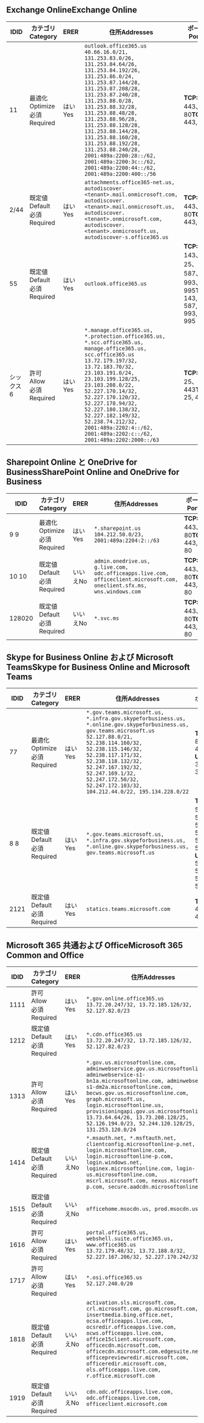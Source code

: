 <!--THIS FILE IS AUTOMATICALLY GENERATED. MANUAL CHANGES WILL BE OVERWRITTEN.-->
<!--Please contact the Office 365 Endpoints team with any questions.-->
<!--USGovGCCHigh endpoints version 2019062800-->
<!--File generated 2019-06-28 11:00:11.8056-->

## <a name="exchange-online"></a><span data-ttu-id="d1037-101">Exchange Online</span><span class="sxs-lookup"><span data-stu-id="d1037-101">Exchange Online</span></span>

<span data-ttu-id="d1037-102">ID</span><span class="sxs-lookup"><span data-stu-id="d1037-102">ID</span></span> | <span data-ttu-id="d1037-103">カテゴリ</span><span class="sxs-lookup"><span data-stu-id="d1037-103">Category</span></span> | <span data-ttu-id="d1037-104">ER</span><span class="sxs-lookup"><span data-stu-id="d1037-104">ER</span></span> | <span data-ttu-id="d1037-105">住所</span><span class="sxs-lookup"><span data-stu-id="d1037-105">Addresses</span></span> | <span data-ttu-id="d1037-106">ポート</span><span class="sxs-lookup"><span data-stu-id="d1037-106">Ports</span></span>
-- | -------------------- | --- | ------------------------------------------------------------------------------------------------------------------------------------------------------------------------------------------------------------------------------------------------------------------------------------------------------------------------------------------------------------------------------------------------------------------------------------------------ | -------------------------------
<span data-ttu-id="d1037-107">1</span><span class="sxs-lookup"><span data-stu-id="d1037-107">1</span></span> | <span data-ttu-id="d1037-108">最適化</span><span class="sxs-lookup"><span data-stu-id="d1037-108">Optimize</span></span><BR><span data-ttu-id="d1037-109">必須</span><span class="sxs-lookup"><span data-stu-id="d1037-109">Required</span></span> | <span data-ttu-id="d1037-110">はい</span><span class="sxs-lookup"><span data-stu-id="d1037-110">Yes</span></span> | `outlook.office365.us`<BR>`40.66.16.0/21, 131.253.83.0/26, 131.253.84.64/26, 131.253.84.192/26, 131.253.86.0/24, 131.253.87.144/28, 131.253.87.208/28, 131.253.87.240/28, 131.253.88.0/28, 131.253.88.32/28, 131.253.88.48/28, 131.253.88.96/28, 131.253.88.128/28, 131.253.88.144/28, 131.253.88.160/28, 131.253.88.192/28, 131.253.88.240/28, 2001:489a:2200:28::/62, 2001:489a:2200:3c::/62, 2001:489a:2200:44::/62, 2001:489a:2200:400::/56` | <span data-ttu-id="d1037-111">**TCP:** 443、80</span><span class="sxs-lookup"><span data-stu-id="d1037-111">**TCP:** 443, 80</span></span>
<span data-ttu-id="d1037-112">2/4</span><span class="sxs-lookup"><span data-stu-id="d1037-112">4</span></span> | <span data-ttu-id="d1037-113">既定値</span><span class="sxs-lookup"><span data-stu-id="d1037-113">Default</span></span><BR><span data-ttu-id="d1037-114">必須</span><span class="sxs-lookup"><span data-stu-id="d1037-114">Required</span></span> | <span data-ttu-id="d1037-115">はい</span><span class="sxs-lookup"><span data-stu-id="d1037-115">Yes</span></span> | `attachments.office365-net.us, autodiscover.<tenant>.mail.onmicrosoft.com, autodiscover.<tenant>.mail.onmicrosoft.us, autodiscover.<tenant>.onmicrosoft.com, autodiscover.<tenant>.onmicrosoft.us, autodiscover-s.office365.us` | <span data-ttu-id="d1037-116">**TCP:** 443、80</span><span class="sxs-lookup"><span data-stu-id="d1037-116">**TCP:** 443, 80</span></span>
<span data-ttu-id="d1037-117">5</span><span class="sxs-lookup"><span data-stu-id="d1037-117">5</span></span> | <span data-ttu-id="d1037-118">既定値</span><span class="sxs-lookup"><span data-stu-id="d1037-118">Default</span></span><BR><span data-ttu-id="d1037-119">必須</span><span class="sxs-lookup"><span data-stu-id="d1037-119">Required</span></span> | <span data-ttu-id="d1037-120">はい</span><span class="sxs-lookup"><span data-stu-id="d1037-120">Yes</span></span> | `outlook.office365.us` | <span data-ttu-id="d1037-121">**TCP:** 143、25、587、993、995</span><span class="sxs-lookup"><span data-stu-id="d1037-121">**TCP:** 143, 25, 587, 993, 995</span></span>
<span data-ttu-id="d1037-122">シックス</span><span class="sxs-lookup"><span data-stu-id="d1037-122">6</span></span> | <span data-ttu-id="d1037-123">許可</span><span class="sxs-lookup"><span data-stu-id="d1037-123">Allow</span></span><BR><span data-ttu-id="d1037-124">必須</span><span class="sxs-lookup"><span data-stu-id="d1037-124">Required</span></span> | <span data-ttu-id="d1037-125">はい</span><span class="sxs-lookup"><span data-stu-id="d1037-125">Yes</span></span> | `*.manage.office365.us, *.protection.office365.us, *.scc.office365.us, manage.office365.us, scc.office365.us`<BR>`13.72.179.197/32, 13.72.183.70/32, 23.103.191.0/24, 23.103.199.128/25, 23.103.208.0/22, 52.227.170.14/32, 52.227.170.120/32, 52.227.178.94/32, 52.227.180.138/32, 52.227.182.149/32, 52.238.74.212/32, 2001:489a:2202:4::/62, 2001:489a:2202:c::/62, 2001:489a:2202:2000::/63` | <span data-ttu-id="d1037-126">**TCP:** 25、443</span><span class="sxs-lookup"><span data-stu-id="d1037-126">**TCP:** 25, 443</span></span>

## <a name="sharepoint-online-and-onedrive-for-business"></a><span data-ttu-id="d1037-127">Sharepoint Online と OneDrive for Business</span><span class="sxs-lookup"><span data-stu-id="d1037-127">SharePoint Online and OneDrive for Business</span></span>

<span data-ttu-id="d1037-128">ID</span><span class="sxs-lookup"><span data-stu-id="d1037-128">ID</span></span> | <span data-ttu-id="d1037-129">カテゴリ</span><span class="sxs-lookup"><span data-stu-id="d1037-129">Category</span></span> | <span data-ttu-id="d1037-130">ER</span><span class="sxs-lookup"><span data-stu-id="d1037-130">ER</span></span> | <span data-ttu-id="d1037-131">住所</span><span class="sxs-lookup"><span data-stu-id="d1037-131">Addresses</span></span> | <span data-ttu-id="d1037-132">ポート</span><span class="sxs-lookup"><span data-stu-id="d1037-132">Ports</span></span>
-- | -------------------- | --- | ----------------------------------------------------------------------------------------------------------------------- | ----------------
<span data-ttu-id="d1037-133">9 </span><span class="sxs-lookup"><span data-stu-id="d1037-133">9</span></span> | <span data-ttu-id="d1037-134">最適化</span><span class="sxs-lookup"><span data-stu-id="d1037-134">Optimize</span></span><BR><span data-ttu-id="d1037-135">必須</span><span class="sxs-lookup"><span data-stu-id="d1037-135">Required</span></span> | <span data-ttu-id="d1037-136">はい</span><span class="sxs-lookup"><span data-stu-id="d1037-136">Yes</span></span> | `*.sharepoint.us`<BR>`104.212.50.0/23, 2001:489a:2204:2::/63` | <span data-ttu-id="d1037-137">**TCP:** 443、80</span><span class="sxs-lookup"><span data-stu-id="d1037-137">**TCP:** 443, 80</span></span>
<span data-ttu-id="d1037-138">10 </span><span class="sxs-lookup"><span data-stu-id="d1037-138">10</span></span> | <span data-ttu-id="d1037-139">既定値</span><span class="sxs-lookup"><span data-stu-id="d1037-139">Default</span></span><BR><span data-ttu-id="d1037-140">必須</span><span class="sxs-lookup"><span data-stu-id="d1037-140">Required</span></span> | <span data-ttu-id="d1037-141">いいえ</span><span class="sxs-lookup"><span data-stu-id="d1037-141">No</span></span> | `admin.onedrive.us, g.live.com, odc.officeapps.live.com, officeclient.microsoft.com, oneclient.sfx.ms, wns.windows.com` | <span data-ttu-id="d1037-142">**TCP:** 443、80</span><span class="sxs-lookup"><span data-stu-id="d1037-142">**TCP:** 443, 80</span></span>
<span data-ttu-id="d1037-143">1280</span><span class="sxs-lookup"><span data-stu-id="d1037-143">20</span></span> | <span data-ttu-id="d1037-144">既定値</span><span class="sxs-lookup"><span data-stu-id="d1037-144">Default</span></span><BR><span data-ttu-id="d1037-145">必須</span><span class="sxs-lookup"><span data-stu-id="d1037-145">Required</span></span> | <span data-ttu-id="d1037-146">いいえ</span><span class="sxs-lookup"><span data-stu-id="d1037-146">No</span></span> | `*.svc.ms` | <span data-ttu-id="d1037-147">**TCP:** 443、80</span><span class="sxs-lookup"><span data-stu-id="d1037-147">**TCP:** 443, 80</span></span>

## <a name="skype-for-business-online-and-microsoft-teams"></a><span data-ttu-id="d1037-148">Skype for Business Online および Microsoft Teams</span><span class="sxs-lookup"><span data-stu-id="d1037-148">Skype for Business Online and Microsoft Teams</span></span>

<span data-ttu-id="d1037-149">ID</span><span class="sxs-lookup"><span data-stu-id="d1037-149">ID</span></span> | <span data-ttu-id="d1037-150">カテゴリ</span><span class="sxs-lookup"><span data-stu-id="d1037-150">Category</span></span> | <span data-ttu-id="d1037-151">ER</span><span class="sxs-lookup"><span data-stu-id="d1037-151">ER</span></span> | <span data-ttu-id="d1037-152">住所</span><span class="sxs-lookup"><span data-stu-id="d1037-152">Addresses</span></span> | <span data-ttu-id="d1037-153">ポート</span><span class="sxs-lookup"><span data-stu-id="d1037-153">Ports</span></span>
-- | -------------------- | --- | --------------------------------------------------------------------------------------------------------------------------------------------------------------------------------------------------------------------------------------------------------------------------------------------------------------------------------- | --------------------------------------------------
<span data-ttu-id="d1037-154">7</span><span class="sxs-lookup"><span data-stu-id="d1037-154">7</span></span> | <span data-ttu-id="d1037-155">最適化</span><span class="sxs-lookup"><span data-stu-id="d1037-155">Optimize</span></span><BR><span data-ttu-id="d1037-156">必須</span><span class="sxs-lookup"><span data-stu-id="d1037-156">Required</span></span> | <span data-ttu-id="d1037-157">はい</span><span class="sxs-lookup"><span data-stu-id="d1037-157">Yes</span></span> | `*.gov.teams.microsoft.us, *.infra.gov.skypeforbusiness.us, *.online.gov.skypeforbusiness.us, gov.teams.microsoft.us`<BR>`52.127.88.0/21, 52.238.114.160/32, 52.238.115.146/32, 52.238.117.171/32, 52.238.118.132/32, 52.247.167.192/32, 52.247.169.1/32, 52.247.172.50/32, 52.247.172.103/32, 104.212.44.0/22, 195.134.228.0/22` | <span data-ttu-id="d1037-158">**TCP:** 443、80</span><span class="sxs-lookup"><span data-stu-id="d1037-158">**TCP:** 443, 80</span></span><BR><span data-ttu-id="d1037-159">**UDP:** 3478</span><span class="sxs-lookup"><span data-stu-id="d1037-159">**UDP:** 3478</span></span>
<span data-ttu-id="d1037-160">8 </span><span class="sxs-lookup"><span data-stu-id="d1037-160">8</span></span> | <span data-ttu-id="d1037-161">既定値</span><span class="sxs-lookup"><span data-stu-id="d1037-161">Default</span></span><BR><span data-ttu-id="d1037-162">必須</span><span class="sxs-lookup"><span data-stu-id="d1037-162">Required</span></span> | <span data-ttu-id="d1037-163">はい</span><span class="sxs-lookup"><span data-stu-id="d1037-163">Yes</span></span> | `*.gov.teams.microsoft.us, *.infra.gov.skypeforbusiness.us, *.online.gov.skypeforbusiness.us, gov.teams.microsoft.us` | <span data-ttu-id="d1037-164">**TCP:** 5061、50000-59999</span><span class="sxs-lookup"><span data-stu-id="d1037-164">**TCP:** 5061, 50000-59999</span></span><BR><span data-ttu-id="d1037-165">**UDP:** 50000-59999</span><span class="sxs-lookup"><span data-stu-id="d1037-165">**UDP:** 50000-59999</span></span>
<span data-ttu-id="d1037-166">21</span><span class="sxs-lookup"><span data-stu-id="d1037-166">21</span></span> | <span data-ttu-id="d1037-167">既定値</span><span class="sxs-lookup"><span data-stu-id="d1037-167">Default</span></span><BR><span data-ttu-id="d1037-168">必須</span><span class="sxs-lookup"><span data-stu-id="d1037-168">Required</span></span> | <span data-ttu-id="d1037-169">はい</span><span class="sxs-lookup"><span data-stu-id="d1037-169">Yes</span></span> | `statics.teams.microsoft.com` | <span data-ttu-id="d1037-170">**TCP:** 443</span><span class="sxs-lookup"><span data-stu-id="d1037-170">**TCP:** 443</span></span>

## <a name="microsoft-365-common-and-office"></a><span data-ttu-id="d1037-171">Microsoft 365 共通および Office</span><span class="sxs-lookup"><span data-stu-id="d1037-171">Microsoft 365 Common and Office</span></span> 

<span data-ttu-id="d1037-172">ID</span><span class="sxs-lookup"><span data-stu-id="d1037-172">ID</span></span> | <span data-ttu-id="d1037-173">カテゴリ</span><span class="sxs-lookup"><span data-stu-id="d1037-173">Category</span></span> | <span data-ttu-id="d1037-174">ER</span><span class="sxs-lookup"><span data-stu-id="d1037-174">ER</span></span> | <span data-ttu-id="d1037-175">住所</span><span class="sxs-lookup"><span data-stu-id="d1037-175">Addresses</span></span> | <span data-ttu-id="d1037-176">ポート</span><span class="sxs-lookup"><span data-stu-id="d1037-176">Ports</span></span>
-- | ------------------- | --- | ---------------------------------------------------------------------------------------------------------------------------------------------------------------------------------------------------------------------------------------------------------------------------------------------------------------------------------------------------------------------------------------------- | ----------------
<span data-ttu-id="d1037-177">11</span><span class="sxs-lookup"><span data-stu-id="d1037-177">11</span></span> | <span data-ttu-id="d1037-178">許可</span><span class="sxs-lookup"><span data-stu-id="d1037-178">Allow</span></span><BR><span data-ttu-id="d1037-179">必須</span><span class="sxs-lookup"><span data-stu-id="d1037-179">Required</span></span> | <span data-ttu-id="d1037-180">はい</span><span class="sxs-lookup"><span data-stu-id="d1037-180">Yes</span></span> | `*.gov.online.office365.us`<BR>`13.72.20.247/32, 13.72.185.126/32, 52.127.82.0/23` | <span data-ttu-id="d1037-181">**TCP:** 443</span><span class="sxs-lookup"><span data-stu-id="d1037-181">**TCP:** 443</span></span>
<span data-ttu-id="d1037-182">12</span><span class="sxs-lookup"><span data-stu-id="d1037-182">12</span></span> | <span data-ttu-id="d1037-183">既定値</span><span class="sxs-lookup"><span data-stu-id="d1037-183">Default</span></span><BR><span data-ttu-id="d1037-184">必須</span><span class="sxs-lookup"><span data-stu-id="d1037-184">Required</span></span> | <span data-ttu-id="d1037-185">はい</span><span class="sxs-lookup"><span data-stu-id="d1037-185">Yes</span></span> | `*.cdn.office365.us`<BR>`13.72.20.247/32, 13.72.185.126/32, 52.127.82.0/23` | <span data-ttu-id="d1037-186">**TCP:** 443</span><span class="sxs-lookup"><span data-stu-id="d1037-186">**TCP:** 443</span></span>
<span data-ttu-id="d1037-187">13</span><span class="sxs-lookup"><span data-stu-id="d1037-187">13</span></span> | <span data-ttu-id="d1037-188">許可</span><span class="sxs-lookup"><span data-stu-id="d1037-188">Allow</span></span><BR><span data-ttu-id="d1037-189">必須</span><span class="sxs-lookup"><span data-stu-id="d1037-189">Required</span></span> | <span data-ttu-id="d1037-190">はい</span><span class="sxs-lookup"><span data-stu-id="d1037-190">Yes</span></span> | `*.gov.us.microsoftonline.com, adminwebservice.gov.us.microsoftonline.com, adminwebservice-s1-bn1a.microsoftonline.com, adminwebservice-s1-dm2a.microsoftonline.com, becws.gov.us.microsoftonline.com, graph.microsoft.us, login.microsoftonline.us, provisioningapi.gov.us.microsoftonline.com`<BR>`13.73.64.64/26, 13.73.208.128/25, 52.126.194.0/23, 52.244.120.128/25, 131.253.120.0/24` | <span data-ttu-id="d1037-191">**TCP:** 443</span><span class="sxs-lookup"><span data-stu-id="d1037-191">**TCP:** 443</span></span>
<span data-ttu-id="d1037-192">14</span><span class="sxs-lookup"><span data-stu-id="d1037-192">14</span></span> | <span data-ttu-id="d1037-193">既定値</span><span class="sxs-lookup"><span data-stu-id="d1037-193">Default</span></span><BR><span data-ttu-id="d1037-194">必須</span><span class="sxs-lookup"><span data-stu-id="d1037-194">Required</span></span> | <span data-ttu-id="d1037-195">いいえ</span><span class="sxs-lookup"><span data-stu-id="d1037-195">No</span></span> | `*.msauth.net, *.msftauth.net, clientconfig.microsoftonline-p.net, login.microsoftonline.com, login.microsoftonline-p.com, login.windows.net, loginex.microsoftonline.com, login-us.microsoftonline.com, mscrl.microsoft.com, nexus.microsoftonline-p.com, secure.aadcdn.microsoftonline-p.com` | <span data-ttu-id="d1037-196">**TCP:** 443</span><span class="sxs-lookup"><span data-stu-id="d1037-196">**TCP:** 443</span></span>
<span data-ttu-id="d1037-197">15</span><span class="sxs-lookup"><span data-stu-id="d1037-197">15</span></span> | <span data-ttu-id="d1037-198">既定値</span><span class="sxs-lookup"><span data-stu-id="d1037-198">Default</span></span><BR><span data-ttu-id="d1037-199">必須</span><span class="sxs-lookup"><span data-stu-id="d1037-199">Required</span></span> | <span data-ttu-id="d1037-200">いいえ</span><span class="sxs-lookup"><span data-stu-id="d1037-200">No</span></span> | `officehome.msocdn.us, prod.msocdn.us` | <span data-ttu-id="d1037-201">**TCP:** 443、80</span><span class="sxs-lookup"><span data-stu-id="d1037-201">**TCP:** 443, 80</span></span>
<span data-ttu-id="d1037-202">16</span><span class="sxs-lookup"><span data-stu-id="d1037-202">16</span></span> | <span data-ttu-id="d1037-203">許可</span><span class="sxs-lookup"><span data-stu-id="d1037-203">Allow</span></span><BR><span data-ttu-id="d1037-204">必須</span><span class="sxs-lookup"><span data-stu-id="d1037-204">Required</span></span> | <span data-ttu-id="d1037-205">はい</span><span class="sxs-lookup"><span data-stu-id="d1037-205">Yes</span></span> | `portal.office365.us, webshell.suite.office365.us, www.office365.us`<BR>`13.72.179.48/32, 13.72.188.8/32, 52.227.167.206/32, 52.227.170.242/32` | <span data-ttu-id="d1037-206">**TCP:** 443、80</span><span class="sxs-lookup"><span data-stu-id="d1037-206">**TCP:** 443, 80</span></span>
<span data-ttu-id="d1037-207">17</span><span class="sxs-lookup"><span data-stu-id="d1037-207">17</span></span> | <span data-ttu-id="d1037-208">許可</span><span class="sxs-lookup"><span data-stu-id="d1037-208">Allow</span></span><BR><span data-ttu-id="d1037-209">必須</span><span class="sxs-lookup"><span data-stu-id="d1037-209">Required</span></span> | <span data-ttu-id="d1037-210">はい</span><span class="sxs-lookup"><span data-stu-id="d1037-210">Yes</span></span> | `*.osi.office365.us`<BR>`52.127.240.0/20` | <span data-ttu-id="d1037-211">**TCP:** 443</span><span class="sxs-lookup"><span data-stu-id="d1037-211">**TCP:** 443</span></span>
<span data-ttu-id="d1037-212">18</span><span class="sxs-lookup"><span data-stu-id="d1037-212">18</span></span> | <span data-ttu-id="d1037-213">既定値</span><span class="sxs-lookup"><span data-stu-id="d1037-213">Default</span></span><BR><span data-ttu-id="d1037-214">必須</span><span class="sxs-lookup"><span data-stu-id="d1037-214">Required</span></span> | <span data-ttu-id="d1037-215">いいえ</span><span class="sxs-lookup"><span data-stu-id="d1037-215">No</span></span> | `activation.sls.microsoft.com, crl.microsoft.com, go.microsoft.com, insertmedia.bing.office.net, ocsa.officeapps.live.com, ocsredir.officeapps.live.com, ocws.officeapps.live.com, office15client.microsoft.com, officecdn.microsoft.com, officecdn.microsoft.com.edgesuite.net, officepreviewredir.microsoft.com, officeredir.microsoft.com, ols.officeapps.live.com, r.office.microsoft.com` | <span data-ttu-id="d1037-216">**TCP:** 443、80</span><span class="sxs-lookup"><span data-stu-id="d1037-216">**TCP:** 443, 80</span></span>
<span data-ttu-id="d1037-217">19</span><span class="sxs-lookup"><span data-stu-id="d1037-217">19</span></span> | <span data-ttu-id="d1037-218">既定値</span><span class="sxs-lookup"><span data-stu-id="d1037-218">Default</span></span><BR><span data-ttu-id="d1037-219">必須</span><span class="sxs-lookup"><span data-stu-id="d1037-219">Required</span></span> | <span data-ttu-id="d1037-220">いいえ</span><span class="sxs-lookup"><span data-stu-id="d1037-220">No</span></span> | `cdn.odc.officeapps.live.com, odc.officeapps.live.com, officeclient.microsoft.com` | <span data-ttu-id="d1037-221">**TCP:** 443、80</span><span class="sxs-lookup"><span data-stu-id="d1037-221">**TCP:** 443, 80</span></span>
